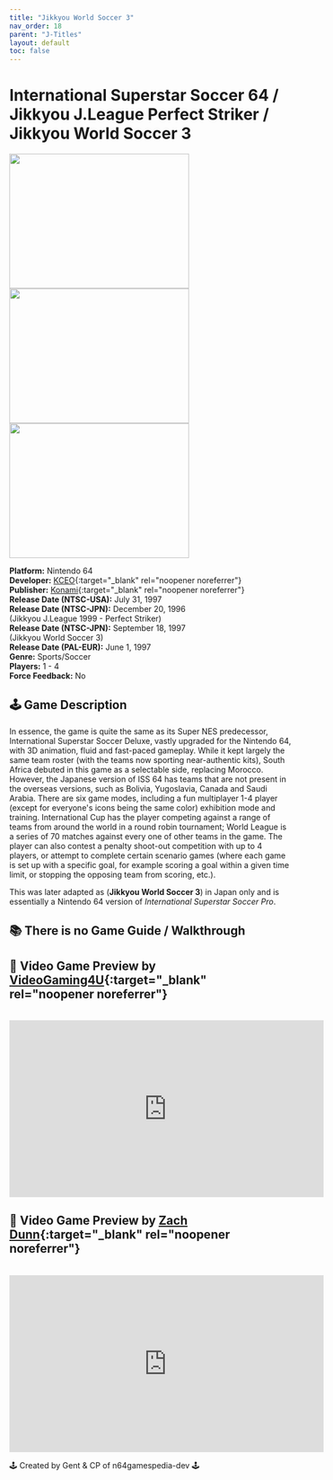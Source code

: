 ```yaml
---
title: "Jikkyou World Soccer 3"
nav_order: 18
parent: "J-Titles"
layout: default
toc: false
---
```


# International Superstar Soccer 64 / Jikkyou J.League Perfect Striker / Jikkyou World Soccer 3

<b>
<img src="https://images.launchbox-app.com/d503b597-d94a-4ce6-a507-00e6e0e16700.jpg" alt="" width="320" height="240" />
<img src="https://images.launchbox-app.com/04b79200-5190-43c8-8a62-26f63e49a847.png" alt="" width="320" height="240" />
<img src="https://images.launchbox-app.com//bd42f505-2f01-4309-9175-3d8d44cdb502.png" alt="" width="320" height="240" />
</b>

**Platform:** Nintendo 64  
**Developer:** [KCEO](https://en.wikipedia.org/wiki/Konami#Former_subsidiaries){:target="_blank" rel="noopener noreferrer"}  
**Publisher:** [Konami](https://en.wikipedia.org/wiki/Konami){:target="_blank" rel="noopener noreferrer"}  
**Release Date (NTSC-USA):** July 31, 1997  
**Release Date (NTSC-JPN):** December 20, 1996  
(Jikkyou J.League 1999 - Perfect Striker)  
**Release Date (NTSC-JPN):** September 18, 1997  
(Jikkyou World Soccer 3)  
**Release Date (PAL-EUR):** June 1, 1997  
**Genre:** Sports/Soccer  
**Players:** 1 - 4  
**Force Feedback:** No  

## 🕹️ Game Description
In essence, the game is quite the same as its Super NES predecessor, International Superstar Soccer Deluxe, vastly upgraded for the Nintendo 64, with 3D animation, fluid and fast-paced gameplay. While it kept largely the same team roster (with the teams now sporting near-authentic kits), South Africa debuted in this game as a selectable side, replacing Morocco. However, the Japanese version of ISS 64 has teams that are not present in the overseas versions, such as Bolivia, Yugoslavia, Canada and Saudi Arabia. There are six game modes, including a fun multiplayer 1-4 player (except for everyone's icons being the same color) exhibition mode and training. International Cup has the player competing against a range of teams from around the world in a round robin tournament; World League is a series of 70 matches against every one of other teams in the game. The player can also contest a penalty shoot-out competition with up to 4 players, or attempt to complete certain scenario games (where each game is set up with a specific goal, for example scoring a goal within a given time limit, or stopping the opposing team from scoring, etc.).

This was later adapted as (**Jikkyou World Soccer 3**) in Japan only and is essentially a Nintendo 64 version of *International Superstar Soccer Pro*.

## 📚 There is no Game Guide / Walkthrough

## 🎥 Video Game Preview by [VideoGaming4U](https://www.youtube.com/channel/UCq_f3ep8AuN4DmxansRWNUg){:target="_blank" rel="noopener noreferrer"}
<br />  
<iframe width="560" height="315" src="https://www.youtube.com/embed/fUXu1ms-Bek" title="YouTube video player" frameborder="0" allowfullscreen></iframe>

## 🎥 Video Game Preview by [Zach Dunn](https://www.youtube.com/channel/UC1-Wl7ME-xCOI-77uzYz5Tg){:target="_blank" rel="noopener noreferrer"}
<br />  
<iframe width="560" height="315" src="https://www.youtube.com/embed/WJYkDZ4v6xw" title="YouTube video player" frameborder="0" allowfullscreen></iframe>

🕹️ Created by Gent & CP of n64gamespedia-dev 🕹️  
<!-- Vault Format: n64gamespedia-dev -->  
<!-- Protocol Source: _vault-specs/format-protocol.md -->
